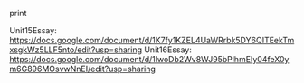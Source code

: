 print

Unit15Essay: https://docs.google.com/document/d/1K7fy1KZEL4UaWRrbk5DY6QITEekTmxsgkWz5LLF5nto/edit?usp=sharing
Unit16Essay: https://docs.google.com/document/d/1lwoDb2Wv8WJ95bPlhmEIy04feX0ym6G896MOsvwNnEI/edit?usp=sharing
